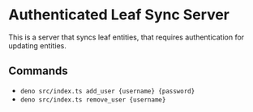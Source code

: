 # Authenticated Leaf Sync Server

This is a server that syncs leaf entities, that requires authentication for updating entities.

## Commands

- `deno src/index.ts add_user {username} {password}`
- `deno src/index.ts remove_user {username}`